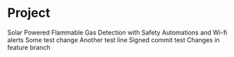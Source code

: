 # Project
Solar Powered Flammable Gas Detection with Safety Automations and Wi-fi alerts
Some test change
Another test line
Signed commit test
Changes in feature branch
